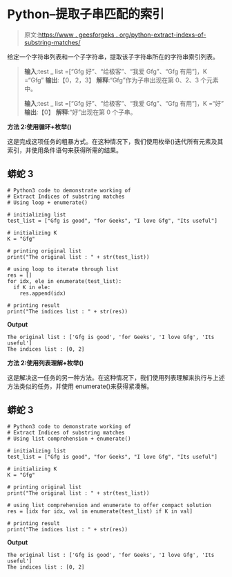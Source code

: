 # Python–提取子串匹配的索引

> 原文:[https://www . geesforgeks . org/python-extract-indexs-of-substring-matches/](https://www.geeksforgeeks.org/python-extract-indices-of-substring-matches/)

给定一个字符串列表和一个子字符串，提取该子字符串所在的字符串索引列表。

> **输入**:test _ list =[“Gfg 好”、“给极客”、“我爱 Gfg”、“Gfg 有用”]，K =“Gfg”
> **输出**:【0，2，3】
> **解释**:“Gfg”作为子串出现在第 0、2、3 个元素中。
> 
> **输入**:test _ list =[“Gfg 好”、“给极客”、“我爱 Gfg”、“Gfg 有用”]，K =“好”
> **输出**:【0】
> **解释**:“好”出现在第 0 个子串。

**方法 2:使用循环+枚举()**

这是完成这项任务的粗暴方式。在这种情况下，我们使用枚举()迭代所有元素及其索引，并使用条件语句来获得所需的结果。

## 蟒蛇 3

```
# Python3 code to demonstrate working of 
# Extract Indices of substring matches
# Using loop + enumerate()

# initializing list
test_list = ["Gfg is good", "for Geeks", "I love Gfg", "Its useful"]

# initializing K 
K = "Gfg"

# printing original list
print("The original list : " + str(test_list))

# using loop to iterate through list 
res = []
for idx, ele in enumerate(test_list):
  if K in ele:
    res.append(idx)

# printing result 
print("The indices list : " + str(res))
```

**Output**

```
The original list : ['Gfg is good', 'for Geeks', 'I love Gfg', 'Its useful']
The indices list : [0, 2]

```

**方法 2:使用列表理解+枚举()**

这是解决这一任务的另一种方法。在这种情况下，我们使用列表理解来执行与上述方法类似的任务，并使用 enumerate()来获得紧凑解。

## 蟒蛇 3

```
# Python3 code to demonstrate working of 
# Extract Indices of substring matches
# Using list comprehension + enumerate()

# initializing list
test_list = ["Gfg is good", "for Geeks", "I love Gfg", "Its useful"]

# initializing K 
K = "Gfg"

# printing original list
print("The original list : " + str(test_list))

# using list comprehension and enumerate to offer compact solution
res = [idx for idx, val in enumerate(test_list) if K in val]

# printing result 
print("The indices list : " + str(res))
```

**Output**

```
The original list : ['Gfg is good', 'for Geeks', 'I love Gfg', 'Its useful']
The indices list : [0, 2]

```